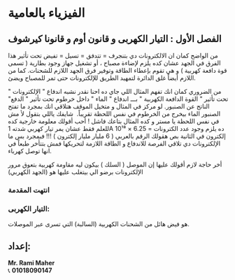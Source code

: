 # الفيزياء بالعامية

## الفصل الأول : التيار الكهربى و قانون أوم و قانونا كيرشوف

من الواضح كمان ان الالكترونات دي بتنجرف = تتدفق = تسيل = تفيض تحت تأثير هذا الفرق في الجهد عشان كده يلزم لإضاءة مصباح ، أو تشغيل جهاز وجود بطارية ( تسمى قوة دافعة كهربية ) و هي تقوم بإعطاء الطاقة وتوفير فرق الجهد اللازم للشحنات. كما من اللازم أيضاً غلق الدائرة لتمهيد الطريق للإلكترونات حتى تمر للمصباح ويضئ.

من الضروري كمان انك تفهم المثال اللي جاي ده احنا نقدر نشبه اندفاع " الإلكترونات " تحت تأثير " القوة الدافعة الكهربية " بـــ اندفاع " الماء " داخل خرطوم تحت تأثير " الدفع" الناتج عن الصنبور. لو مركز في المثال و متخيل الموقف هتلاقي انك بمجرد ما تفتح الصنبور الماء بيخرج من الخرطوم في نفس اللحظة تقريباً.
<image>
شايفك ياللي بتقول لأ مش في نفس اللحظة يا مستر و كده المثال بتاعك فاشل ! أحب أقولك معلومة خارجية كده للعلم فقط عشان يمر تيار كهربي شدته 1A ده يلزم وجود عدد الكترونات = 6.25 × 10¹⁸ إلكترون في الثانية بص هقولك الرقم بالعربي ( 6 مليار مليار إلكترون ) !!! فبمجرد بس ما الإلكترونات دي تلاقي الفرصة للاندفاع و الطاقة اللازمة لتحريكها فمش بتتأخر طبعاً في انها توصل كهرباء.

أخر حاجة لازم أقولك عليها إن الموصل ( السلك ) بيكون ليه مقاومة كهربية بتعوق مرور الإلكترونات برضو الي بيتغلب عليها هو (الجهد الكهربي)
<image>
### انتهت المقدمة

### التيار الكهربى:
هو فيض هائل من الشحنات الكهربية (السالبة) التي تسرى عبر الموصلات.
<image>

## إعداد:
**Mr. Rami Maher**  
📞 **01018090147**



